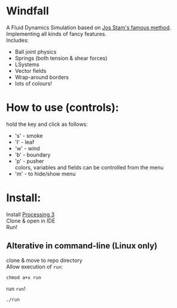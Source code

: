 # Windfall
A Fluid Dynamics Simulation based on [Jos Stam's famous method](http://www.dgp.toronto.edu/people/stam/reality/Research/pdf/GDC03.pdf).  
Implementing all kinds of fancy features.  
Includes:  
* Ball joint physics
* Springs (both tension & shear forces)
* LSystems
* Vector fields
* Wrap-around borders 
* lots of colours!

# How to use (controls):
hold the key and click as follows:  
* 's' - smoke
* 'l' - leaf
* 'w' - wind
* 'b' - boundary
* 'p' - pusher  
colors, variables and fields can be controlled from the menu  
* 'm' - to hide/show menu

# Install:
Install [Processing 3](https://processing.org/)  
Clone & open in IDE   
Run!  

## Alterative in command-line (Linux only)
clone & move to repo directory  
Allow execution of `run`:  
```
chmod a+x run
```
run `run`!
```
./run
```
